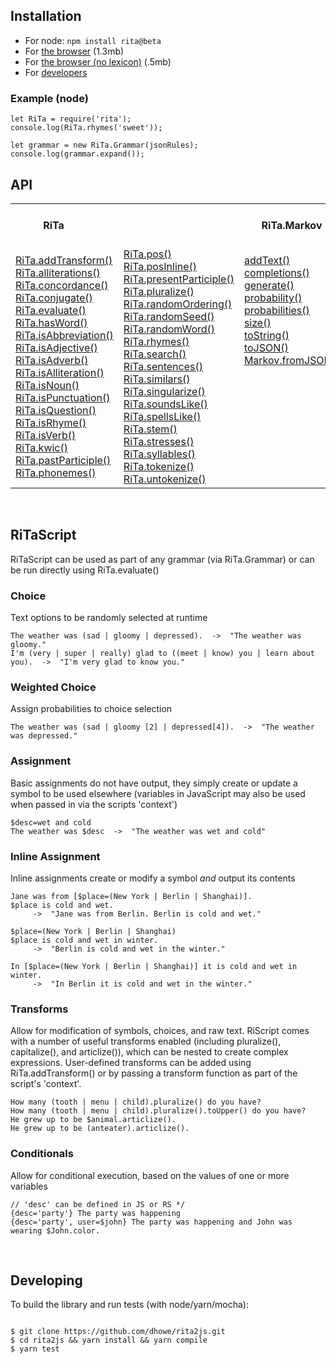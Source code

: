 ## Installation

* For node: `npm install rita@beta`
* For [the browser](https://github.com/dhowe/rita2js/releases/download/v2.0.0-beta.29/rita-web.js) (1.3mb)
* For [the browser (no lexicon)](https://github.com/dhowe/rita2js/releases/download/v2.0.0-beta.29/rita-web-nolex.js) (.5mb)
* For [developers](#developing)

### Example (node)

```
let RiTa = require('rita');
console.log(RiTa.rhymes('sweet'));

let grammar = new RiTa.Grammar(jsonRules);
console.log(grammar.expand());
```

## API

  <table cellspacing="0" cellpadding="0" border="0">
   <tr>
    <th colspan=2>RiTa&nbsp;&nbsp;&nbsp;&nbsp;&nbsp;&nbsp;&nbsp;&nbsp;&nbsp;&nbsp;&nbsp;&nbsp;&nbsp;&nbsp;&nbsp;&nbsp;&nbsp;&nbsp;     &nbsp;&nbsp;&nbsp;&nbsp;&nbsp;&nbsp;&nbsp;&nbsp;&nbsp;&nbsp;&nbsp;&nbsp;&nbsp;&nbsp;&nbsp;&nbsp;&nbsp;&nbsp;&nbsp;&nbsp;&nbsp;&nbsp;
&nbsp;&nbsp;&nbsp;&nbsp;&nbsp;&nbsp;&nbsp;&nbsp;&nbsp;&nbsp;&nbsp;
    </th>
    <th>RiTa.Markov</th>
    <th> &nbsp; RiTa.Grammar &nbsp; </th>
   </tr>
   <tr>
<td>
    <a href="https://rednoise.org/rita2/RiTa/addTransform/index.html">RiTa.addTransform()</a><br/>
    <a href="https://rednoise.org/rita2/RiTa/alliterations/index.html">RiTa.alliterations()</a><br/>
    <a href="https://rednoise.org/rita2/RiTa/concordance/index.html">RiTa.concordance()</a><br/>
    <a href="https://rednoise.org/rita2/RiTa/conjugate/index.html">RiTa.conjugate()</a><br/>
    <a href="https://rednoise.org/rita2/RiTa/evaluate/index.html">RiTa.evaluate()</a><br/>
    <a href="https://rednoise.org/rita2/RiTa/hasWord/index.html">RiTa.hasWord()</a><br/>
    <a href="https://rednoise.org/rita2/RiTa/isAbbreviation/index.html">RiTa.isAbbreviation()</a><br/>
    <a href="https://rednoise.org/rita2/RiTa/isAdjective/index.html">RiTa.isAdjective()</a><br/>
    <a href="https://rednoise.org/rita2/RiTa/isAdverb/index.html">RiTa.isAdverb()</a><br/>
    <a href="https://rednoise.org/rita2/RiTa/isAlliteration/index.html">RiTa.isAlliteration()</a><br/>
    <a href="https://rednoise.org/rita2/RiTa/isNoun/index.html">RiTa.isNoun()</a><br/>
    <a href="https://rednoise.org/rita2/RiTa/isPunctuation/index.html">RiTa.isPunctuation()</a><br/>
    <a href="https://rednoise.org/rita2/RiTa/isQuestion/index.html">RiTa.isQuestion()</a><br/>
    <a href="https://rednoise.org/rita2/RiTa/isRhyme/index.html">RiTa.isRhyme()</a><br/>
    <a href="https://rednoise.org/rita2/RiTa/isVerb/index.html">RiTa.isVerb()</a><br/>
    <a href="https://rednoise.org/rita2/RiTa/kwic/index.html">RiTa.kwic()</a><br/>
    <a href="https://rednoise.org/rita2/RiTa/pastParticiple/index.html">RiTa.pastParticiple()</a><br/>
    <a href="https://rednoise.org/rita2/RiTa/phonemes/index.html">RiTa.phonemes()</a><br/>
   </td>
   <td>
    <a href="https://rednoise.org/rita2/RiTa/pos/index.html">RiTa.pos()</a><br/>
    <a href="https://rednoise.org/rita2/RiTa/posInline/index.html">RiTa.posInline()</a><br/>
    <a href="https://rednoise.org/rita2/RiTa/presentParticiple/index.html">RiTa.presentParticiple()</a><br/>
    <a href="https://rednoise.org/rita2/RiTa/pluralize/index.html">RiTa.pluralize()</a><br/>
    <a href="https://rednoise.org/rita2/RiTa/randomOrdering/index.html">RiTa.randomOrdering()</a><br/>
    <a href="https://rednoise.org/rita2/RiTa/randomSeed/index.html">RiTa.randomSeed()</a><br/>
    <a href="https://rednoise.org/rita2/RiTa/randomWord/index.html">RiTa.randomWord()</a><br/>
    <a href="https://rednoise.org/rita2/RiTa/rhymes/index.html">RiTa.rhymes()</a><br/>
    <a href="https://rednoise.org/rita2/RiTa/search/index.html">RiTa.search()</a><br/>
    <a href="https://rednoise.org/rita2/RiTa/sentences/index.html">RiTa.sentences()</a><br/>
    <a href="https://rednoise.org/rita2/RiTa/similars/index.html">RiTa.similars()</a><br/>
    <a href="https://rednoise.org/rita2/RiTa/singularize/index.html">RiTa.singularize()</a><br/>
    <a href="https://rednoise.org/rita2/RiTa/soundsLike/index.html">RiTa.soundsLike()</a><br/>
    <a href="https://rednoise.org/rita2/RiTa/spellsLike/index.html">RiTa.spellsLike()</a><br/>
    <a href="https://rednoise.org/rita2/RiTa/stem/index.html">RiTa.stem()</a><br/>
    <a href="https://rednoise.org/rita2/RiTa/stresses/index.html">RiTa.stresses()</a><br/>
    <a href="https://rednoise.org/rita2/RiTa/syllables/index.html">RiTa.syllables()</a><br/>
    <a href="https://rednoise.org/rita2/RiTa/tokenize/index.html">RiTa.tokenize()</a><br/>
    <a href="https://rednoise.org/rita2/RiTa/untokenize/index.html">RiTa.untokenize()</a><br/>
   </td>
   <td>
    <a href="https://rednoise.org/rita2/Markov/addText/index.html">addText()</a><br/>
    <a href="https://rednoise.org/rita2/Markov/completions/index.html">completions()</a><br/>
    <a href="https://rednoise.org/rita2/Markov/generate/index.html">generate()</a><br/>
    <a href="https://rednoise.org/rita2/Markov/probability/index.html">probability()</a><br/>
    <a href="https://rednoise.org/rita2/Markov/probabilities/index.html">probabilities()</a><br/>
    <a href="https://rednoise.org/rita2/Markov/size/index.html">size()</a><br/>
    <a href="https://rednoise.org/rita2/Markov/toString/index.html">toString()</a><br/>
    <a href="https://rednoise.org/rita2/Markov/toJSON/index.html">toJSON()</a><br/>
    <a href="https://rednoise.org/rita2/Markov/fromJSON/index.html">Markov.fromJSON()</a><br/>
    <br/><br/><br/><br/><br/><br/><br/><br/><br/>
   </td>
   <td>
    <a href="https://rednoise.org/rita2/Grammar/addRule/index.html">addRule()</a><br/>
    <a href="https://rednoise.org/rita2/Grammar/expand/index.html">expand()</a><br/>
    <a href="https://rednoise.org/rita2/Grammar/removeRule/index.html">removeRule()</a><br/>
    <a href="https://rednoise.org/rita2/Grammar/setRules/index.html">setRules()</a><br/>
    <a href="https://rednoise.org/rita2/Grammar/toString/index.html">toString()</a><br/>
    <br/><br/><br/><br/><br/><br/><br/><br/><br/><br/><br/><br/><br/>
   </td>
 </tr>
</table>
&nbsp;

## RiTaScript

RiTaScript can be used as part of any grammar (via RiTa.Grammar) or can be run directly using RiTa.evaluate() 


### Choice
Text options to be randomly selected at runtime
```
The weather was (sad | gloomy | depressed).  ->  "The weather was gloomy." 
I'm (very | super | really) glad to ((meet | know) you | learn about you).  ->  "I'm very glad to know you." 
```

### Weighted Choice
Assign probabilities to choice selection

```
The weather was (sad | gloomy [2] | depressed[4]).  ->  "The weather was depressed." 
```

### Assignment
Basic assignments do not have output, they simply create or update a symbol to be used elsewhere (variables in JavaScript may also be used when passed in via the scripts 'context')

```
$desc=wet and cold
The weather was $desc  ->  "The weather was wet and cold" 
```

### Inline Assignment

Inline assignments create or modify a symbol _and_ output its contents

```
Jane was from [$place=(New York | Berlin | Shanghai)]. 
$place is cold and wet. 
     ->  "Jane was from Berlin. Berlin is cold and wet."

$place=(New York | Berlin | Shanghai)
$place is cold and wet in winter. 
     ->  "Berlin is cold and wet in the winter."
    
In [$place=(New York | Berlin | Shanghai)] it is cold and wet in winter. 
     ->  "In Berlin it is cold and wet in the winter."
```


### Transforms
Allow for modification of symbols, choices, and raw text. RiScript comes with a number of useful transforms enabled (including pluralize(), capitalize(), and articlize()), which can be nested to create complex expressions. User-defined transforms can be added using RiTa.addTransform() or by passing a transform function as part of the script's 'context'.
```
How many (tooth | menu | child).pluralize() do you have?
How many (tooth | menu | child).pluralize().toUpper() do you have?
He grew up to be $animal.articlize().
He grew up to be (anteater).articlize().
```



<!--
### Choice

// Resolves choice without repeating
How many (tooth | menu | child).norepeat() do you have?

// Resolves choice in sequence
How many (tooth | menu | child).seq() do you have?

| | | 
|-|-|
| The weather was (sad &#124; gloomy &#124; depressed). | "The weather was depressed." |
| I'm (very &#124; super &#124; really) glad to ((meet &#124; know) you &#124; learn about you). | "I'm very glad to know you." |


### Weighted Choice
| | | 
|-|-|
| The weather was (sad &#124; gloomy [2] &#124; depressed[4]). | "The weather was gloomy." |

### Assignment

Basic assignments do not have output, they simply create/update a symbol
| | | 
|-|-|
|$desc=wet and cold||
|The weather was $desc|"The weather was wet and cold"|

### Inline Assignment

Inline assignments create/modify a symbol _and_ output its contents

| | | 
|-|-|
| `Jane was from [$place=(New York | Berlin | Shanghai)]. $place is cold and wet.` | `Jane was from Berlin. Berlin is cold and wet.` |
| `$place=(New York | Berlin | Shanghai)`<br/>`$place is cold and wet in winter.` | `Berlin is cold and wet in the winter.` |
| `In [$place=(New York | Berlin | Shanghai)] it is cold and wet in winter.` | `In Berlin it is cold and wet in the winter.` |


```
Jane was from [$place=(New York | Berlin | Shanghai)]. 
$place is cold and wet in the winter.

$place=(New York | Berlin | Shanghai) 
$place is cold and wet in the winter.

$place=(New York | Berlin | Shanghai) is cold and wet in the winter.

In [$place=(New York | Berlin | Shanghai)], it is cold and wet in winter.

In [$place=(New York | Berlin | Shanghai) it is cold and wet in winter].

```

### Symbols
Variables (or symbols) can be defined in RiScript or in JavaScript (and passed in via the 'context' argument)
```
$desc=dark and gloomy
The weather was $desc
```
&nbsp;&nbsp;&nbsp;&nbsp;or 
```
/* 'desc' defined in JS */
The weather was $desc
```
-->
### Conditionals
Allow for conditional execution, based on the values of one or more variables
```
// 'desc' can be defined in JS or RS */
{desc='party'} The party was happening
{desc='party', user=$john} The party was happening and John was wearing $John.color.
```
<!--
### Conditionals: If-else

```
{adj='positive'} The party was happening :: The party was not happening.
```
&nbsp;&nbsp;&nbsp;&nbsp;or 
```
{adj='positive'} The party was happening.
{adj!='positive'} The party was not happening.
```
<!--
### Labels
```
#Opening {
 The Fellow will be expected to teach one course. Apart from focusing on their own research and \
 teaching one course, the Fellow will be expected to give a presentation of their scholarship at the \
 Institute. The Fellow will also be expected to participate in the intellectual life of the community.
}

$Opening=(
 The Fellow will be expected to teach one course. Apart from focusing on their own research and \
 teaching one course, the Fellow will be expected to give a presentation of their scholarship at the \
 Institute. The Fellow will also be expected to participate in the intellectual life of the community.
)
```
-->

&nbsp;

## Developing
To build the library and run tests (with node/yarn/mocha):
```

$ git clone https://github.com/dhowe/rita2js.git
$ cd rita2js && yarn install && yarn compile
$ yarn test

```
&nbsp;
